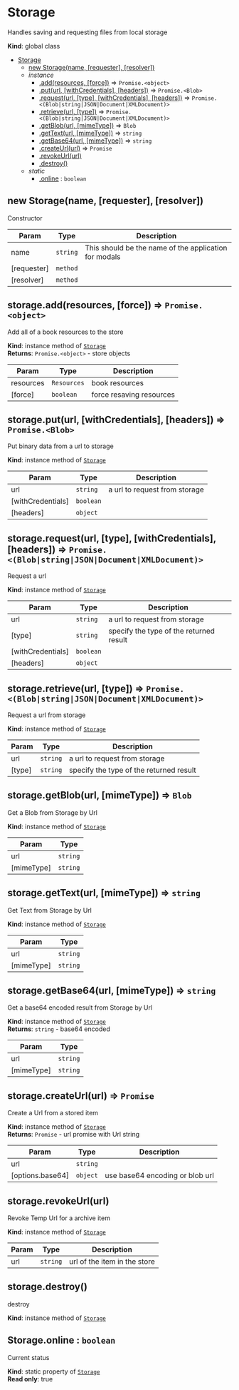 <a name="Storage"></a>

# Storage
Handles saving and requesting files from local storage

**Kind**: global class  

* [Storage](#Storage)
    * [new Storage(name, [requester], [resolver])](#new_Storage_new)
    * _instance_
        * [.add(resources, [force])](#Storage+add) ⇒ <code>Promise.&lt;object&gt;</code>
        * [.put(url, [withCredentials], [headers])](#Storage+put) ⇒ <code>Promise.&lt;Blob&gt;</code>
        * [.request(url, [type], [withCredentials], [headers])](#Storage+request) ⇒ <code>Promise.&lt;(Blob\|string\|JSON\|Document\|XMLDocument)&gt;</code>
        * [.retrieve(url, [type])](#Storage+retrieve) ⇒ <code>Promise.&lt;(Blob\|string\|JSON\|Document\|XMLDocument)&gt;</code>
        * [.getBlob(url, [mimeType])](#Storage+getBlob) ⇒ <code>Blob</code>
        * [.getText(url, [mimeType])](#Storage+getText) ⇒ <code>string</code>
        * [.getBase64(url, [mimeType])](#Storage+getBase64) ⇒ <code>string</code>
        * [.createUrl(url)](#Storage+createUrl) ⇒ <code>Promise</code>
        * [.revokeUrl(url)](#Storage+revokeUrl)
        * [.destroy()](#Storage+destroy)
    * _static_
        * [.online](#Storage.online) : <code>boolean</code>

<a name="new_Storage_new"></a>

## new Storage(name, [requester], [resolver])
Constructor


| Param | Type | Description |
| --- | --- | --- |
| name | <code>string</code> | This should be the name of the application for modals |
| [requester] | <code>method</code> |  |
| [resolver] | <code>method</code> |  |

<a name="Storage+add"></a>

## storage.add(resources, [force]) ⇒ <code>Promise.&lt;object&gt;</code>
Add all of a book resources to the store

**Kind**: instance method of [<code>Storage</code>](#Storage)  
**Returns**: <code>Promise.&lt;object&gt;</code> - store objects  

| Param | Type | Description |
| --- | --- | --- |
| resources | <code>Resources</code> | book resources |
| [force] | <code>boolean</code> | force resaving resources |

<a name="Storage+put"></a>

## storage.put(url, [withCredentials], [headers]) ⇒ <code>Promise.&lt;Blob&gt;</code>
Put binary data from a url to storage

**Kind**: instance method of [<code>Storage</code>](#Storage)  

| Param | Type | Description |
| --- | --- | --- |
| url | <code>string</code> | a url to request from storage |
| [withCredentials] | <code>boolean</code> |  |
| [headers] | <code>object</code> |  |

<a name="Storage+request"></a>

## storage.request(url, [type], [withCredentials], [headers]) ⇒ <code>Promise.&lt;(Blob\|string\|JSON\|Document\|XMLDocument)&gt;</code>
Request a url

**Kind**: instance method of [<code>Storage</code>](#Storage)  

| Param | Type | Description |
| --- | --- | --- |
| url | <code>string</code> | a url to request from storage |
| [type] | <code>string</code> | specify the type of the returned result |
| [withCredentials] | <code>boolean</code> |  |
| [headers] | <code>object</code> |  |

<a name="Storage+retrieve"></a>

## storage.retrieve(url, [type]) ⇒ <code>Promise.&lt;(Blob\|string\|JSON\|Document\|XMLDocument)&gt;</code>
Request a url from storage

**Kind**: instance method of [<code>Storage</code>](#Storage)  

| Param | Type | Description |
| --- | --- | --- |
| url | <code>string</code> | a url to request from storage |
| [type] | <code>string</code> | specify the type of the returned result |

<a name="Storage+getBlob"></a>

## storage.getBlob(url, [mimeType]) ⇒ <code>Blob</code>
Get a Blob from Storage by Url

**Kind**: instance method of [<code>Storage</code>](#Storage)  

| Param | Type |
| --- | --- |
| url | <code>string</code> | 
| [mimeType] | <code>string</code> | 

<a name="Storage+getText"></a>

## storage.getText(url, [mimeType]) ⇒ <code>string</code>
Get Text from Storage by Url

**Kind**: instance method of [<code>Storage</code>](#Storage)  

| Param | Type |
| --- | --- |
| url | <code>string</code> | 
| [mimeType] | <code>string</code> | 

<a name="Storage+getBase64"></a>

## storage.getBase64(url, [mimeType]) ⇒ <code>string</code>
Get a base64 encoded result from Storage by Url

**Kind**: instance method of [<code>Storage</code>](#Storage)  
**Returns**: <code>string</code> - base64 encoded  

| Param | Type |
| --- | --- |
| url | <code>string</code> | 
| [mimeType] | <code>string</code> | 

<a name="Storage+createUrl"></a>

## storage.createUrl(url) ⇒ <code>Promise</code>
Create a Url from a stored item

**Kind**: instance method of [<code>Storage</code>](#Storage)  
**Returns**: <code>Promise</code> - url promise with Url string  

| Param | Type | Description |
| --- | --- | --- |
| url | <code>string</code> |  |
| [options.base64] | <code>object</code> | use base64 encoding or blob url |

<a name="Storage+revokeUrl"></a>

## storage.revokeUrl(url)
Revoke Temp Url for a archive item

**Kind**: instance method of [<code>Storage</code>](#Storage)  

| Param | Type | Description |
| --- | --- | --- |
| url | <code>string</code> | url of the item in the store |

<a name="Storage+destroy"></a>

## storage.destroy()
destroy

**Kind**: instance method of [<code>Storage</code>](#Storage)  
<a name="Storage.online"></a>

## Storage.online : <code>boolean</code>
Current status

**Kind**: static property of [<code>Storage</code>](#Storage)  
**Read only**: true  
